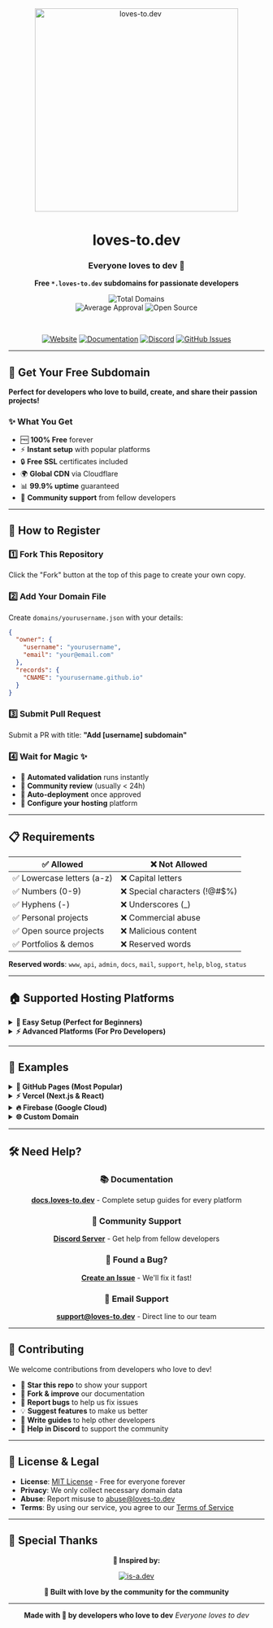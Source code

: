<div align="center">
  <img src="https://github.com/loves-to-dev/register/blob/main/imgs/banner.png?raw=true" alt="loves-to.dev" width="400">
  
  # loves-to.dev
  
  ### Everyone loves to dev 💖
  
  **Free `*.loves-to.dev` subdomains for passionate developers**
  
  ![Total Domains](https://img.shields.io/badge/dynamic/json?color=ff69b4&label=total%20domains&query=%24.length&url=https%3A%2F%2Fapi.github.com%2Frepos%2Floves-to-dev%2Fregister%2Fcontents%2Fdomains&style=for-the-badge)   
  ![Average Approval](https://img.shields.io/badge/avg%20approval-24h-blue?style=for-the-badge)
  ![Open Source](https://img.shields.io/badge/open%20source-❤️-red?style=for-the-badge)
  
  <br>
  
  [![Website](https://img.shields.io/badge/🌐%20website-loves--to.dev-ff69b4?style=for-the-badge)](https://loves-to.dev)
  [![Documentation](https://img.shields.io/badge/📚%20docs-docs.loves--to.dev-blue?style=for-the-badge)](https://docs.loves-to.dev)
  [![Discord](https://img.shields.io/discord/123456789?color=7289da&label=discord&style=for-the-badge)](https://discord.gg/loves-to-dev)
  [![GitHub Issues](https://img.shields.io/github/issues/loves-to-dev/register?style=for-the-badge)](https://github.com/loves-to-dev/register/issues)
  
</div>

---

## 🚀 Get Your Free Subdomain

**Perfect for developers who love to build, create, and share their passion projects!**

### ✨ What You Get
- 🆓 **100% Free** forever
- ⚡ **Instant setup** with popular platforms
- 🔒 **Free SSL** certificates included
- 🌍 **Global CDN** via Cloudflare
- 📊 **99.9% uptime** guaranteed
- 💖 **Community support** from fellow developers

---

## 📝 How to Register

### 1️⃣ Fork This Repository
Click the "Fork" button at the top of this page to create your own copy.

### 2️⃣ Add Your Domain File
Create `domains/yourusername.json` with your details:

```json
{
  "owner": {
    "username": "yourusername",
    "email": "your@email.com"
  },
  "records": {
    "CNAME": "yourusername.github.io"
  }
}
```

### 3️⃣ Submit Pull Request
Submit a PR with title: **"Add [username] subdomain"**

### 4️⃣ Wait for Magic ✨
- 🤖 **Automated validation** runs instantly
- 👥 **Community review** (usually < 24h)
- 🎉 **Auto-deployment** once approved
- 🔧 **Configure your hosting** platform

---

## 📋 Requirements

| ✅ Allowed | ❌ Not Allowed |
|------------|----------------|
| ✅ Lowercase letters (a-z) | ❌ Capital letters |
| ✅ Numbers (0-9) | ❌ Special characters (!@#$%) |
| ✅ Hyphens (-) | ❌ Underscores (_) |
| ✅ Personal projects | ❌ Commercial abuse |
| ✅ Open source projects | ❌ Malicious content |
| ✅ Portfolios & demos | ❌ Reserved words |

**Reserved words**: `www`, `api`, `admin`, `docs`, `mail`, `support`, `help`, `blog`, `status`

---

## 🏠 Supported Hosting Platforms

<details>
<summary><b>🎯 Easy Setup (Perfect for Beginners)</b></summary>

| Platform | Free Tier | Setup Time | Features |
|----------|-----------|------------|----------|
| **GitHub Pages** | ✅ | 2 min | Jekyll, Static sites |
| **Vercel** | ✅ | 2 min | Next.js, React, Vue |
| **Netlify** | ✅ | 2 min | JAMstack, Functions |
| **Firebase Hosting** | ✅ | 3 min | Google Cloud, PWAs |
| **Cloudflare Pages** | ✅ | 3 min | Edge computing |
| **Surge.sh** | ✅ | 1 min | Simple static hosting |

</details>

<details>
<summary><b>⚡ Advanced Platforms (For Pro Developers)</b></summary>

| Platform | Free Tier | Setup Time | Best For |
|----------|-----------|------------|----------|
| **Render** | 🟡 Limited | 5 min | Full-stack apps |
| **Railway** | 🟡 Limited | 5 min | Databases, APIs |
| **Fly.io** | 🟡 Limited | 10 min | Global deployment |
| **DigitalOcean** | ❌ | 15 min | VPS, Kubernetes |
| **AWS** | 🟡 Complex | 20 min | Enterprise scale |
| **Custom Server** | Varies | 30+ min | Full control |

</details>

---

## 🎨 Examples

<details>
<summary><b>📱 GitHub Pages (Most Popular)</b></summary>

Perfect for portfolios, documentation, and static sites.

```json
{
  "owner": {
    "username": "alice",
    "email": "alice@example.com"
  },
  "records": {
    "CNAME": "alice.github.io"
  }
}
```
**Result**: `alice.loves-to.dev` → Shows Alice's GitHub Pages site

</details>

<details>
<summary><b>⚡ Vercel (Next.js & React)</b></summary>

Perfect for modern web apps and serverless functions.

```json
{
  "owner": {
    "username": "bob",
    "email": "bob@example.com"
  },
  "records": {
    "CNAME": "cname.vercel-dns.com"
  }
}
```
**Result**: `bob.loves-to.dev` → Shows Bob's Vercel app

</details>

<details>
<summary><b>🔥 Firebase (Google Cloud)</b></summary>

Perfect for PWAs and real-time applications.

```json
{
  "owner": {
    "username": "charlie",
    "email": "charlie@example.com"
  },
  "records": {
    "CNAME": "my-awesome-app.web.app"
  }
}
```
**Result**: `charlie.loves-to.dev` → Shows Charlie's Firebase app

</details>

<details>
<summary><b>🌐 Custom Domain</b></summary>

Already have a domain? Point your subdomain to it!

```json
{
  "owner": {
    "username": "dave",
    "email": "dave@example.com"
  },
  "records": {
    "CNAME": "portfolio.dave.dev"
  }
}
```
**Result**: `dave.loves-to.dev` → Shows Dave's custom site

</details>

---

## 🛠️ Need Help?

<div align="center">

### 📚 **Documentation**
**[docs.loves-to.dev](https://docs.loves-to.dev)** - Complete setup guides for every platform

### 💬 **Community Support**
**[Discord Server](https://discord.gg/loves-to-dev)** - Get help from fellow developers

### 🐛 **Found a Bug?**
**[Create an Issue](https://github.com/loves-to-dev/loves-to-dev/issues)** - We'll fix it fast!

### 📧 **Email Support**
**[support@loves-to.dev](mailto:support@loves-to.dev)** - Direct line to our team

</div>

---

## 🤝 Contributing

We welcome contributions from developers who love to dev! 

- 🌟 **Star this repo** to show your support
- 🍴 **Fork & improve** our documentation
- 🐛 **Report bugs** to help us fix issues
- 💡 **Suggest features** to make us better
- 📝 **Write guides** to help other developers
- 💬 **Help in Discord** to support the community

---

## 📜 License & Legal

- **License**: [MIT License](LICENSE) - Free for everyone forever
- **Privacy**: We only collect necessary domain data
- **Abuse**: Report misuse to [abuse@loves-to.dev](mailto:abuse@loves-to.dev)
- **Terms**: By using our service, you agree to our [Terms of Service](https://loves-to.dev/terms)

---

## 🙏 Special Thanks

<div align="center">

**💖 Inspired by:**

[![is-a.dev](https://img.shields.io/badge/is--a.dev-000000?style=for-the-badge&logo=github&logoColor=white)](https://is-a.dev)

**🚀 Built with love by the community for the community**

---

**Made with 💖 by developers who love to dev**
*Everyone loves to dev*

</div>
